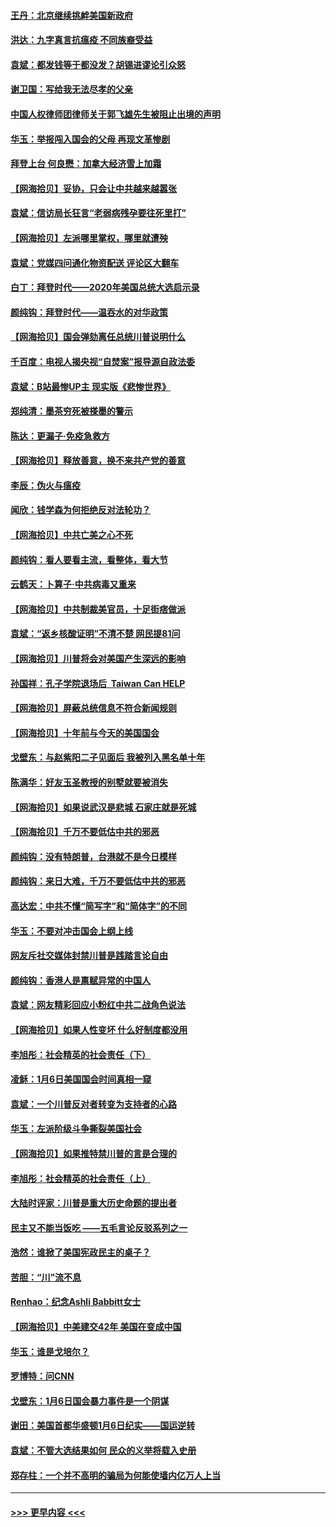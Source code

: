 #### [王丹：北京继续挑衅美国新政府](../pages/nsc993/n12722456.md?t=01302051) 
#### [洪达：九字真言抗瘟疫 不同族裔受益](../pages/nsc993/n12722448.md?t=01302051) 
#### [袁斌：都发钱等于都没发？胡锡进谬论引众怒](../pages/nsc993/n12722393.md?t=01302051) 
#### [谢卫国：写给我无法尽孝的父亲](../pages/nsc993/n12720325.md?t=01302051) 
#### [中国人权律师团律师关于郭飞雄先生被阻止出境的声明](../pages/nsc993/n12720203.md?t=01302051) 
#### [华玉：举报闯入国会的父母 再现文革惨剧](../pages/nsc993/n12719070.md?t=01302051) 
#### [拜登上台 何良懋：加拿大经济雪上加霜](../pages/nsc993/n12718943.md?t=01302051) 
#### [【网海拾贝】妥协，只会让中共越来越嚣张](../pages/nsc993/n12717392.md?t=01302051) 
#### [袁斌：信访局长狂言“老弱病残孕要往死里打”](../pages/nsc993/n12717343.md?t=01302051) 
#### [【网海拾贝】左派哪里掌权，哪里就遭殃](../pages/nsc993/n12715009.md?t=01302051) 
#### [袁斌：党媒四问通化物资配送 评论区大翻车](../pages/nsc993/n12714950.md?t=01302051) 
#### [白丁：拜登时代——2020年美国总统大选启示录](../pages/nsc993/n12714920.md?t=01302051) 
#### [颜纯钩：拜登时代——温吞水的对华政策](../pages/nsc993/n12713245.md?t=01302051) 
#### [【网海拾贝】国会弹劾离任总统川普说明什么](../pages/nsc993/n12712816.md?t=01302051) 
#### [千百度：电视人揭央视“自焚案”报导源自政法委](../pages/nsc993/n12709760.md?t=01302051) 
#### [袁斌：B站最惨UP主 现实版《悲惨世界》](../pages/nsc993/n12709686.md?t=01302051) 
#### [郑纯清：墨茶穷死被搽墨的警示](../pages/nsc993/n12709262.md?t=01302051) 
#### [陈达：更漏子·免疫急救方](../pages/nsc993/n12709244.md?t=01302051) 
#### [【网海拾贝】释放善意，换不来共产党的善意](../pages/nsc993/n12708361.md?t=01302051) 
#### [李辰：伪火与瘟疫](../pages/nsc993/n12707981.md?t=01302051) 
#### [闻欣：钱学森为何拒绝反对法轮功？](../pages/nsc993/n12707407.md?t=01302051) 
#### [【网海拾贝】中共亡美之心不死](../pages/nsc993/n12707621.md?t=01302051) 
#### [颜纯钩：看人要看主流，看整体，看大节](../pages/nsc993/n12707536.md?t=01302051) 
#### [云鹤天：卜算子‧中共病毒又重来](../pages/nsc993/n12707408.md?t=01302051) 
#### [【网海拾贝】中共制裁美官员，十足街痞做派](../pages/nsc993/n12705115.md?t=01302051) 
#### [袁斌：“返乡核酸证明”不清不楚 网民提81问](../pages/nsc993/n12704982.md?t=01302051) 
#### [【网海拾贝】川普将会对美国产生深远的影响](../pages/nsc993/n12703045.md?t=01302051) 
#### [孙国祥：孔子学院退场后  Taiwan Can HELP](../pages/nsc993/n12702430.md?t=01302051) 
#### [【网海拾贝】屏蔽总统信息不符合新闻规则](../pages/nsc993/n12699998.md?t=01302051) 
#### [【网海拾贝】十年前与今天的美国国会](../pages/nsc993/n12696993.md?t=01302051) 
#### [戈壁东：与赵紫阳二子见面后 我被列入黑名单十年](../pages/nsc993/n12696215.md?t=01302051) 
#### [陈满华：好友玉圣教授的别墅就要被消失](../pages/nsc993/n12695411.md?t=01302051) 
#### [【网海拾贝】如果说武汉是悲城 石家庄就是死城](../pages/nsc993/n12694589.md?t=01302051) 
#### [【网海拾贝】千万不要低估中共的邪恶](../pages/nsc993/n12692771.md?t=01302051) 
#### [颜纯钩：没有特朗普，台港就不是今日模样](../pages/nsc993/n12692678.md?t=01302051) 
#### [颜纯钩：来日大难，千万不要低估中共的邪恶](../pages/nsc993/n12692080.md?t=01302051) 
#### [高达宏：中共不懂“简写字”和“简体字”的不同](../pages/nsc993/n12692068.md?t=01302051) 
#### [华玉：不要对冲击国会上纲上线](../pages/nsc993/n12689948.md?t=01302051) 
#### [网友斥社交媒体封禁川普是践踏言论自由](../pages/nsc993/n12687482.md?t=01302051) 
#### [颜纯钩：香港人是禀赋异常的中国人](../pages/nsc993/n12685142.md?t=01302051) 
#### [袁斌：网友精彩回应小粉红中共二战角色说法](../pages/nsc993/n12684994.md?t=01302051) 
#### [【网海拾贝】如果人性变坏 什么好制度都没用](../pages/nsc993/n12683000.md?t=01302051) 
#### [李旭彤：社会精英的社会责任（下）](../pages/nsc993/n12680604.md?t=01302051) 
#### [凌稣：1月6日美国国会时间真相一窥](../pages/nsc993/n12682780.md?t=01302051) 
#### [袁斌：一个川普反对者转变为支持者的心路](../pages/nsc993/n12682700.md?t=01302051) 
#### [华玉：左派阶级斗争撕裂美国社会](../pages/nsc993/n12681226.md?t=01302051) 
#### [【网海拾贝】如果推特禁川普的言是合理的](../pages/nsc993/n12681232.md?t=01302051) 
#### [李旭彤：社会精英的社会责任（上）](../pages/nsc993/n12680501.md?t=01302051) 
#### [大陆时评家：川普是重大历史命题的提出者](../pages/nsc993/n12679904.md?t=01302051) 
#### [民主又不能当饭吃 ——五毛言论反驳系列之一](../pages/nsc993/n12679877.md?t=01302051) 
#### [浩然：谁掀了美国宪政民主的桌子？](../pages/nsc993/n12679850.md?t=01302051) 
#### [苦胆：“川”流不息](../pages/nsc993/n12678388.md?t=01302051) 
#### [Renhao：纪念Ashli Babbitt女士](../pages/nsc993/n12678359.md?t=01302051) 
#### [【网海拾贝】中美建交42年 美国在变成中国](../pages/nsc993/n12678324.md?t=01302051) 
#### [华玉：谁是戈培尔？](../pages/nsc993/n12677515.md?t=01302051) 
#### [罗博特：问CNN](../pages/nsc993/n12677172.md?t=01302051) 
#### [戈壁东：1月6日国会暴力事件是一个阴谋](../pages/nsc993/n12674639.md?t=01302051) 
#### [谢田：美国首都华盛顿1月6日纪实——国运逆转](../pages/nsc993/n12673190.md?t=01302051) 
#### [袁斌：不管大选结果如何 民众的义举将载入史册](../pages/nsc993/n12672787.md?t=01302051) 
#### [郑存柱：一个并不高明的骗局为何能使墙内亿万人上当](../pages/nsc993/n12671449.md?t=01302051) 

----
#### [ >>> 更早内容 <<< ](../indexes/nsc993-earlier.md)
